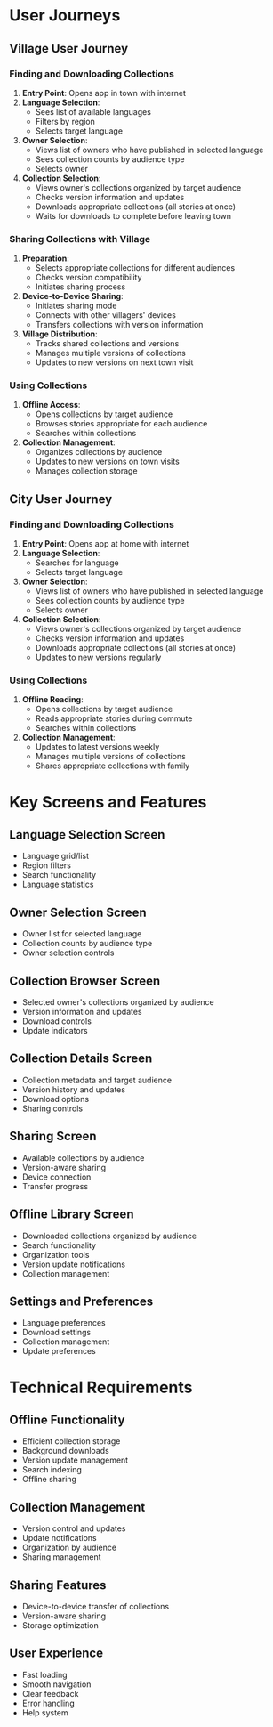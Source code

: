 # User Journeys

## Village User Journey

### Finding and Downloading Collections
1. **Entry Point**: Opens app in town with internet
2. **Language Selection**:
   - Sees list of available languages
   - Filters by region
   - Selects target language
3. **Owner Selection**:
   - Views list of owners who have published in selected language
   - Sees collection counts by audience type
   - Selects owner
4. **Collection Selection**:
   - Views owner's collections organized by target audience
   - Checks version information and updates
   - Downloads appropriate collections (all stories at once)
   - Waits for downloads to complete before leaving town

### Sharing Collections with Village
1. **Preparation**:
   - Selects appropriate collections for different audiences
   - Checks version compatibility
   - Initiates sharing process
2. **Device-to-Device Sharing**:
   - Initiates sharing mode
   - Connects with other villagers' devices
   - Transfers collections with version information
3. **Village Distribution**:
   - Tracks shared collections and versions
   - Manages multiple versions of collections
   - Updates to new versions on next town visit

### Using Collections
1. **Offline Access**:
   - Opens collections by target audience
   - Browses stories appropriate for each audience
   - Searches within collections
2. **Collection Management**:
   - Organizes collections by audience
   - Updates to new versions on town visits
   - Manages collection storage

## City User Journey

### Finding and Downloading Collections
1. **Entry Point**: Opens app at home with internet
2. **Language Selection**:
   - Searches for language
   - Selects target language
3. **Owner Selection**:
   - Views list of owners who have published in selected language
   - Sees collection counts by audience type
   - Selects owner
4. **Collection Selection**:
   - Views owner's collections organized by target audience
   - Checks version information and updates
   - Downloads appropriate collections (all stories at once)
   - Updates to new versions regularly

### Using Collections
1. **Offline Reading**:
   - Opens collections by target audience
   - Reads appropriate stories during commute
   - Searches within collections
2. **Collection Management**:
   - Updates to latest versions weekly
   - Manages multiple versions of collections
   - Shares appropriate collections with family

# Key Screens and Features

## Language Selection Screen
- Language grid/list
- Region filters
- Search functionality
- Language statistics

## Owner Selection Screen
- Owner list for selected language
- Collection counts by audience type
- Owner selection controls

## Collection Browser Screen
- Selected owner's collections organized by audience
- Version information and updates
- Download controls
- Update indicators

## Collection Details Screen
- Collection metadata and target audience
- Version history and updates
- Download options
- Sharing controls

## Sharing Screen
- Available collections by audience
- Version-aware sharing
- Device connection
- Transfer progress

## Offline Library Screen
- Downloaded collections organized by audience
- Search functionality
- Organization tools
- Version update notifications
- Collection management

## Settings and Preferences
- Language preferences
- Download settings
- Collection management
- Update preferences

# Technical Requirements

## Offline Functionality
- Efficient collection storage
- Background downloads
- Version update management
- Search indexing
- Offline sharing

## Collection Management
- Version control and updates
- Update notifications
- Organization by audience
- Sharing management

## Sharing Features
- Device-to-device transfer of collections
- Version-aware sharing
- Storage optimization

## User Experience
- Fast loading
- Smooth navigation
- Clear feedback
- Error handling
- Help system
